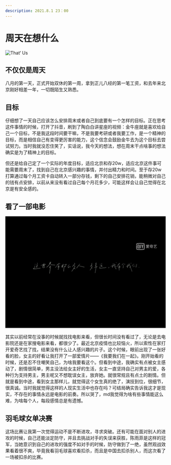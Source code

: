 ```yaml
---
description: 2021.8.1 23：00
---
```


# 周天在想什么

![That&#x2018; Us](../../.gitbook/assets/image%20%282%29.png)

## 不仅仅是周天

八月的第一天，正式开始双休的第一周，拿到正儿八经的第一笔工资，和去年来北京刚好相差一年，一切既陌生又熟悉。

## 目标

仔细想了一天自己应该怎么安排周末或者自己到底要有一个怎样的目标。正在思考这件事情的时候，打开了抖音，刷到了陶白白讲星座的视频：金牛座就是喜欢给自己一个目标，不是我这段时间要干嘛，不是我要考研或者我要工作，是一个精神的目标，而是相信自己有变得更厉害的能力，这个信念会鼓励金牛去为这个目标去尝试努力。当时我就没忍住笑了，实话说，我今天的想法，想在周末干点啥事的想法确实是为了精神上的目标。

但还是给自己定了一个实际的年度目标，适应北京和存20w，适应北京这件事可能需要周末了，找到自己在北京感兴趣的事情，并付出精力和时间。至于存20w打算通过每个月工资卡自动转入一部分存钱，剩下的自己安排花销，能稍微对自己的钱有点安排，以前从来没有看过自己每个月花多少，可能这样会让自己觉得在北京是有安全感的。

## 看了一部电影

![&#x7247;&#x5C3E;](../../.gitbook/assets/image%20%283%29.png)

其实以前经常在没事的时候就找找电影来看，但很长时间没有看过了，无论是去电影院还是在家搜电影来看，都很少了。最近北京疫情也比较恼火，所以索性在家打开爱奇艺找了找，结果没有什么让人感兴趣的片子。这个时候，眼前出现了一张好看的脸，女主的好看让我打开了一部爱情片——《我要我们在一起》。刚开始看的时候，还是忍不住嘲笑自己，为啥我要看这个。但看到中途，我确实有点被女主感动了，剧情很简单，男主没法给女主好的生活，女主一直坚持自己对男主的爱，各种行为支持男主，男主呢又不想耽误女主，放弃她。就很常规且有点土的剧情。但就是看到中途，看到女主那样儿，就觉得这个女生真的绝了，演技到位，很细节，很真诚。当时我就觉得这样的人现实生活中也存在吗？可结局确实告诉我这才是现实，不存在的事情永远是电影的前奏。所以哭了，md我觉得为啥有些事情能这么难，为啥每个人，每段感情总是有遗憾。

## 羽毛球女单决赛

这场比赛让我第一次觉得运动不是不断进攻，寻求突破。还有可能在面对别人的进攻的时候，自己还能淡定防守，并且去挑战对手的失误来获胜，陈雨菲是这样的冠军，当她意识到自己的进攻的强度不如对手的时候，防守做到了一绝，虽然观战效果看着很不爽，毕竟我看羽毛球喜欢看扣杀，而且是中国去扣杀别人，而这次看了一场被扣杀的比赛。

